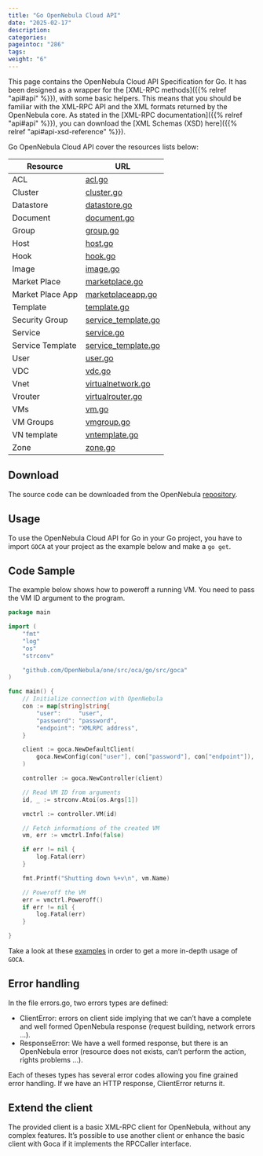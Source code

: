 ```yaml
---
title: "Go OpenNebula Cloud API"
date: "2025-02-17"
description:
categories:
pageintoc: "286"
tags:
weight: "6"
---
```


<a id="go"></a>

<!--# Go OpenNebula Cloud API -->

This page contains the OpenNebula Cloud API Specification for Go. It has been designed as a wrapper for the [XML-RPC methods]({{% relref "api#api" %}}), with some basic helpers. This means that you should be familiar with the XML-RPC API and the XML formats returned by the OpenNebula core. As stated in the [XML-RPC documentation]({{% relref "api#api" %}}), you can download the [XML Schemas (XSD) here]({{% relref "api#api-xsd-reference" %}}).

Go OpenNebula Cloud API cover the resources lists below:

| Resource         | URL                                                                                                          |
|------------------|--------------------------------------------------------------------------------------------------------------|
| ACL              | [acl.go](https://github.com/OpenNebula/one/blob/master/src/oca/go/src/goca/acl.go)                           |
| Cluster          | [cluster.go](https://github.com/OpenNebula/one/blob/master/src/oca/go/src/goca/cluster.go)                   |
| Datastore        | [datastore.go](https://github.com/OpenNebula/one/blob/master/src/oca/go/src/goca/datastore.go)               |
| Document         | [document.go](https://github.com/OpenNebula/one/blob/master/src/oca/go/src/goca/document.go)                 |
| Group            | [group.go](https://github.com/OpenNebula/one/blob/master/src/oca/go/src/goca/group.go)                       |
| Host             | [host.go](https://github.com/OpenNebula/one/blob/master/src/oca/go/src/goca/host.go)                         |
| Hook             | [hook.go](https://github.com/OpenNebula/one/blob/master/src/oca/go/src/goca/hook.go)                         |
| Image            | [image.go](https://github.com/OpenNebula/one/blob/master/src/oca/go/src/goca/image.go)                       |
| Market Place     | [marketplace.go](https://github.com/OpenNebula/one/blob/master/src/oca/go/src/goca/marketplace.go)           |
| Market Place App | [marketplaceapp.go](https://github.com/OpenNebula/one/blob/master/src/oca/go/src/goca/marketplaceapp.go)     |
| Template         | [template.go](https://github.com/OpenNebula/one/blob/master/src/oca/go/src/goca/template.go)                 |
| Security Group   | [service_template.go](https://github.com/OpenNebula/one/blob/master/src/oca/go/src/goca/securitygroup.go)    |
| Service          | [service.go](https://github.com/OpenNebula/one/blob/master/src/oca/go/src/goca/service.go)                   |
| Service Template | [service_template.go](https://github.com/OpenNebula/one/blob/master/src/oca/go/src/goca/service_template.go) |
| User             | [user.go](https://github.com/OpenNebula/one/blob/master/src/oca/go/src/goca/user.go)                         |
| VDC              | [vdc.go](https://github.com/OpenNebula/one/blob/master/src/oca/go/src/goca/vdc.go)                           |
| Vnet             | [virtualnetwork.go](https://github.com/OpenNebula/one/blob/master/src/oca/go/src/goca/virtualnetwork.go)     |
| Vrouter          | [virtualrouter.go](https://github.com/OpenNebula/one/blob/master/src/oca/go/src/goca/virtualrouter.go)       |
| VMs              | [vm.go](https://github.com/OpenNebula/one/blob/master/src/oca/go/src/goca/vm.go)                             |
| VM Groups        | [vmgroup.go](https://github.com/OpenNebula/one/blob/master/src/oca/go/src/goca/vmgroup.go)                   |
| VN template      | [vntemplate.go](https://github.com/OpenNebula/one/blob/master/src/oca/go/src/goca/vntemplate.go)             |
| Zone             | [zone.go](https://github.com/OpenNebula/one/blob/master/src/oca/go/src/goca/zone.go)                         |

## Download

The source code can be downloaded from the OpenNebula [repository](https://github.com/OpenNebula/one/tree/master/src/oca/go).

## Usage

To use the OpenNebula Cloud API for Go in your Go project, you have to import `GOCA` at your project as the example below and make a `go get`.

## Code Sample

The example below shows how to poweroff a running VM. You need to pass the VM ID argument to the program.

```go
package main

import (
    "fmt"
    "log"
    "os"
    "strconv"

    "github.com/OpenNebula/one/src/oca/go/src/goca"
)

func main() {
    // Initialize connection with OpenNebula
    con := map[string]string{
        "user":     "user",
        "password": "password",
        "endpoint": "XMLRPC address",
    }

    client := goca.NewDefaultClient(
        goca.NewConfig(con["user"], con["password"], con["endpoint"]),
    )

    controller := goca.NewController(client)

    // Read VM ID from arguments
    id, _ := strconv.Atoi(os.Args[1])

    vmctrl := controller.VM(id)

    // Fetch informations of the created VM
    vm, err := vmctrl.Info(false)

    if err != nil {
        log.Fatal(err)
    }

    fmt.Printf("Shutting down %+v\n", vm.Name)

    // Poweroff the VM
    err = vmctrl.Poweroff()
    if err != nil {
        log.Fatal(err)
    }

}
```

Take a look at these [examples](https://github.com/OpenNebula/one/tree/master/src/oca/go/share/examples) in order to get a more in-depth usage of `GOCA`.

## Error handling

In the file errors.go, two errors types are defined:
- ClientError: errors on client side implying that we can’t have a complete and well formed OpenNebula response (request building, network errors …).
- ResponseError: We have a well formed response, but there is an OpenNebula error (resource does not exists, can’t perform the action, rights problems …).

Each of theses types has several error codes allowing you fine grained error handling.
If we have an HTTP response, ClientError returns it.

## Extend the client

The provided client is a basic XML-RPC client for OpenNebula, without any complex features.
It’s possible to use another client or enhance the basic client with Goca if it implements the RPCCaller interface.

